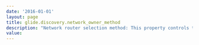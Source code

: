 ```yaml
---
date: '2016-01-01'
layout: page
title: glide.discovery.network_owner_method
description: "Network router selection method: This property controls the method used to decide (during Network Discovery) which router should be selected as the router to be associated with a given IP Network. The possible values are: \"First Router\" (the first router that discovers the network is associated), \"Last Router\" (the last router that discovers the network is associated), \"Most Networks\" (the router with the most attached networks is associated), and \"Least Networks\" (the router with the least attached networks is associated). "
value:  
---
```

